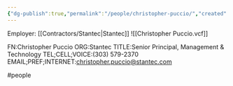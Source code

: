 ```yaml
---
{"dg-publish":true,"permalink":"/people/christopher-puccio/","created":"2025-01-02T08:43:56.822-06:00"}
---
```


Employer: [[Contractors/Stantec\|Stantec]]
![[Christopher Puccio.vcf]]

FN:Christopher Puccio
ORG:Stantec
TITLE:Senior Principal, Management & Technology
TEL;CELL;VOICE:(303) 579-2370
EMAIL;PREF;INTERNET:christopher.puccio@stantec.com

#people